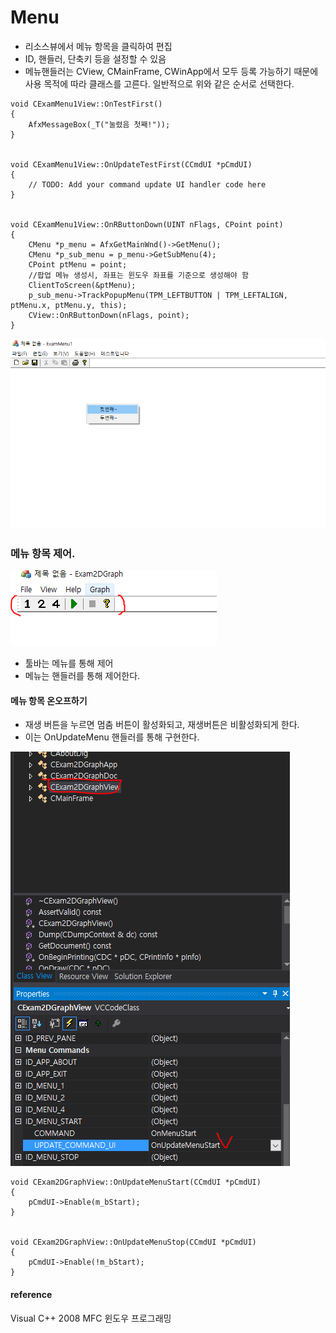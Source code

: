 # Menu

* 리소스뷰에서 메뉴 항목을 클릭하여 편집
* ID, 핸들러, 단축키 등을 설정할 수 있음
* 메뉴핸들러는 CView, CMainFrame, CWinApp에서 모두 등록 가능하기 때문에 사용 목적에 따라 클래스를 고른다. 일반적으로 위와 같은 순서로 선택한다.  

```
void CExamMenu1View::OnTestFirst()
{
	AfxMessageBox(_T("눌렸음 첫째!"));
}


void CExamMenu1View::OnUpdateTestFirst(CCmdUI *pCmdUI)
{
	// TODO: Add your command update UI handler code here
}


void CExamMenu1View::OnRButtonDown(UINT nFlags, CPoint point)
{
	CMenu *p_menu = AfxGetMainWnd()->GetMenu();
	CMenu *p_sub_menu = p_menu->GetSubMenu(4);
	CPoint ptMenu = point;
    //팝업 메뉴 생성시, 좌표는 윈도우 좌표를 기준으로 생성해야 함
	ClientToScreen(&ptMenu);
	p_sub_menu->TrackPopupMenu(TPM_LEFTBUTTON | TPM_LEFTALIGN, ptMenu.x, ptMenu.y, this);
	CView::OnRButtonDown(nFlags, point);
}
```
![](../../images/Menu/1.png)


### 메뉴 항목 제어.

![](../../images/Menu/2.PNG)

* 툴바는 메뉴를 통해 제어
* 메뉴는 핸들러를 통해 제어한다.

#### 메뉴 항목 온오프하기
* 재생 버튼을 누르면 멈춤 버튼이 활성화되고, 재생버튼은 비활성화되게 한다.
* 이는 OnUpdateMenu 핸들러를 통해 구현한다.

![](../../images/Menu/3.PNG)  

```
void CExam2DGraphView::OnUpdateMenuStart(CCmdUI *pCmdUI)
{
	pCmdUI->Enable(m_bStart);
}


void CExam2DGraphView::OnUpdateMenuStop(CCmdUI *pCmdUI)
{
	pCmdUI->Enable(!m_bStart);
}
```


#### reference
Visual C++ 2008 MFC 윈도우 프로그래밍
